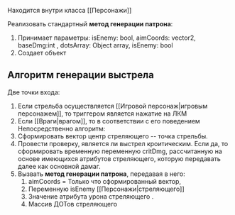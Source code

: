 Находится внутри класса [[Персонажи]]

Реализовать стандартный **метод генерации патрона**:
1. Принимает параметры: isEnemy: bool, aimCoords: vector2, baseDmg:int , dotsArray: Object array, isEnemy: bool
2. Создает объект 


## Алгоритм генерации выстрела

Две точки входа: 
1. Если стрельба осуществляется [[Игровой персонаж|игровым персонажем]], то триггером является нажатие на ЛКМ
2. Если [[Враги|врагом]], то в соответствии с его поведением
Непосредственно алгоритм: 
1. Сформировать вектор центр стреляющего -- точка стрельбы. 
2. Провести проверку, является ли выстрел кроитическим. Если да, то сформировать временную переменную critDmg, рассчитанную на основе имеющихся атрибутов стреляющего, которую передавать далее как основной дамаг. 
3. Вызвать **метод генерации патрона**, передавая в него: 
	1. aimCoords = Только что сформированный вектор, 
	2. Переменную isEnemy [[Персонажи|стреляющего]]
	3. Значение атрибута урона стреляющего .
	4. Массив ДОТов стреляющего 